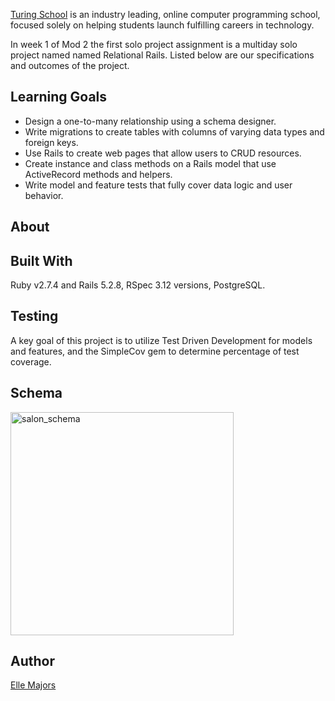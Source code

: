 [Turing School](https://turing.edu/) is an industry leading, online computer programming school, focused solely on helping students launch fulfilling careers in technology.

In week 1 of Mod 2 the first solo project assignment is a multiday solo project named named Relational Rails. Listed below are our specifications and outcomes of the project. 

## Learning Goals

* Design a one-to-many relationship using a schema designer.
* Write migrations to create tables with columns of varying data types and foreign keys.
* Use Rails to create web pages that allow users to CRUD resources.
* Create instance and class methods on a Rails model that use ActiveRecord methods and helpers.
* Write model and feature tests that fully cover data logic and user behavior.

## About

## Built With

Ruby v2.7.4 and Rails 5.2.8, RSpec 3.12 versions, PostgreSQL.

## Testing

A key goal of this project is to utilize Test Driven Development for models and features, and the SimpleCov gem to determine percentage of test coverage.

## Schema

<img width="357" alt="salon_schema" src="https://user-images.githubusercontent.com/113124260/215629154-8e66b3fa-6fdc-4aa2-8a1f-66546bfd9200.png">

## Author

[Elle Majors](https://github.com/Elle-M)
